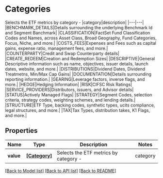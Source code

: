 # Categories

Selects the ETF metrics by category -   |category|description|   |---|---|   |BENCHMARK_DETAILS|Details surrounding the underlying Benchmark Id and Segment Banchmark|   |CLASSIFICATION|FactSet Fund Classification Codes and Names, across Asset Class, Broad  Geography, Fund Categories, Focus, Niche, and more.|   |COSTS_FEES|Expenses and Fees such as capital gains, expense ratio, management fees, and more.|   |COUNTERPARTY|Credit and Swap Counterparty details|   |CREATE_REDEEM|Creation and Redemption Sizes|   |DESCRIPTIVE|General Descriptive information such as name, objectives, issuer details, launch dates, website, and more.|   |DISTRIBUTIONS|Dividend Dates, Dividend Treatmetns, Min/Max Cap Gains|   |DOCUMENTATION|Details surrounding reporting information.|   |GEARING|Leverage factors, inverse flags, and more.|   |HEDGE|Hedging Information|   |RISK|CIFSC Risk Ratings|   |SERVICE_PROVIDERS|Distributors, issuers, and Advisor details|   |STATUS|Actively Managed Flags|   |STRATEGY|Segment Codes, selection criteria, strategy codes, weighting schemes, and lending details.|   |STRUCTURE|ETF Type, backing codes, synthetic types, ucits compliance, legal structures, and more.|   |TAX|Tax Types, distribution takes, K1 Flags, and more.| 

## Properties
Name | Type | Description | Notes
------------ | ------------- | ------------- | -------------
**value** | [**[Category]**](Category.md) | Selects the ETF metrics by category -   |category|description|   |---|---|   |BENCHMARK_DETAILS|Details surrounding the underlying Benchmark Id and Segment Banchmark|   |CLASSIFICATION|FactSet Fund Classification Codes and Names, across Asset Class, Broad  Geography, Fund Categories, Focus, Niche, and more.|   |COSTS_FEES|Expenses and Fees such as capital gains, expense ratio, management fees, and more.|   |COUNTERPARTY|Credit and Swap Counterparty details|   |CREATE_REDEEM|Creation and Redemption Sizes|   |DESCRIPTIVE|General Descriptive information such as name, objectives, issuer details, launch dates, website, and more.|   |DISTRIBUTIONS|Dividend Dates, Dividend Treatmetns, Min/Max Cap Gains|   |DOCUMENTATION|Details surrounding reporting information.|   |GEARING|Leverage factors, inverse flags, and more.|   |HEDGE|Hedging Information|   |RISK|CIFSC Risk Ratings|   |SERVICE_PROVIDERS|Distributors, issuers, and Advisor details|   |STATUS|Actively Managed Flags|   |STRATEGY|Segment Codes, selection criteria, strategy codes, weighting schemes, and lending details.|   |STRUCTURE|ETF Type, backing codes, synthetic types, ucits compliance, legal structures, and more.|   |TAX|Tax Types, distribution takes, K1 Flags, and more.|  | 

[[Back to Model list]](../README.md#documentation-for-models) [[Back to API list]](../README.md#documentation-for-api-endpoints) [[Back to README]](../README.md)


